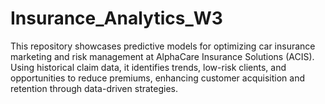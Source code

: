 # Insurance_Analytics_W3
 This repository showcases predictive models for optimizing car insurance marketing and risk management at AlphaCare Insurance Solutions (ACIS). Using historical claim data, it identifies trends, low-risk clients, and opportunities to reduce premiums, enhancing customer acquisition and retention through data-driven strategies.
